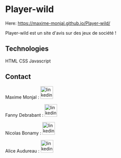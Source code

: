 # Player-wild

Here: https://maxime-monjal.github.io/Player-wild/


Player-wild est un site d'avis sur des jeux de société !


## Technologies
  HTML 
  CSS 
  Javascript


## Contact

  Maxime Monjal : [<img src='https://cdn.jsdelivr.net/npm/simple-icons@3.0.1/icons/linkedin.svg' alt='linkedin' height='40'>](https://www.linkedin.com/in/maxime-monjal/) 
  
  Fanny Debrabant :  [<img src='https://cdn.jsdelivr.net/npm/simple-icons@3.0.1/icons/linkedin.svg' alt='linkedin' height='40'>](https://www.linkedin.com/in/fanny-debrabant/) 
  
  Nicolas Bonamy :  [<img src='https://cdn.jsdelivr.net/npm/simple-icons@3.0.1/icons/linkedin.svg' alt='linkedin' height='40'>](https://www.linkedin.com/in/nicolas-bonamy/) 
  
  Alice Audureau :  [<img src='https://cdn.jsdelivr.net/npm/simple-icons@3.0.1/icons/linkedin.svg' alt='linkedin' height='40'>](https://www.linkedin.com/in/alice-audureau-11a0471ba/) 
